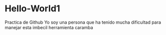 # Hello-World1
Practica de Github
Yo soy una persona que ha tenido mucha dificultad para manejar esta imbecil herramienta
caramba

